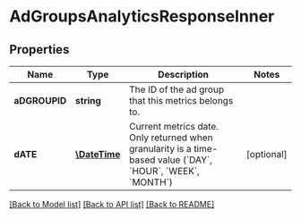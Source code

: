# AdGroupsAnalyticsResponseInner

## Properties
Name | Type | Description | Notes
------------ | ------------- | ------------- | -------------
**aDGROUPID** | **string** | The ID of the ad group that this metrics belongs to. | 
**dATE** | [**\DateTime**](Date.md) | Current metrics date. Only returned when granularity is a time-based value (&#x60;DAY&#x60;, &#x60;HOUR&#x60;, &#x60;WEEK&#x60;, &#x60;MONTH&#x60;) | [optional] 

[[Back to Model list]](../README.md#documentation-for-models) [[Back to API list]](../README.md#documentation-for-api-endpoints) [[Back to README]](../README.md)


